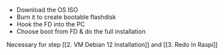 - Download the OS ISO
- Burn it to create bootable flashdisk
- Hook the FD into the PC
- Choose boot from FD & do the full installation

Necessary for step [[2. VM Debian 12 Installation]] and [[3. Redo in Raspi]]


